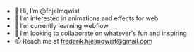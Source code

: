 - 👋 Hi, I’m @fhjelmqwist
- 👀 I’m interested in animations and effects for web
- 🌱 I’m currently learning webflow
- 💞️ I’m looking to collaborate on whatever's fun and inspiring
- 📫 Reach me at frederik.hjelmqwist@gmail.com

<!---
fhjelmqwist/fhjelmqwist is a ✨ special ✨ repository because its `README.md` (this file) appears on your GitHub profile.
You can click the Preview link to take a look at your changes.
--->
